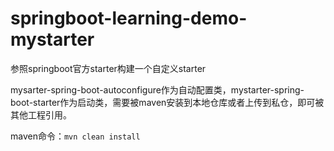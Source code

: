 # springboot-learning-demo-mystarter
参照springboot官方starter构建一个自定义starter

mysarter-spring-boot-autoconfigure作为自动配置类，mystarter-spring-boot-starter作为启动类，需要被maven安装到本地仓库或者上传到私仓，即可被其他工程引用。

maven命令：`mvn clean install`